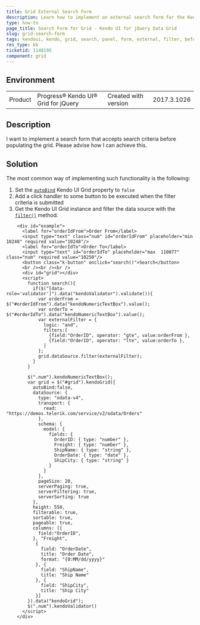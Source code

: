```yaml
---
title: Grid External Search Form
description: Learn how to implement an external search form for the Kendo UI Grid.
type: how-to
page_title: Search Form for Grid - Kendo UI for jQuery Data Grid
slug: grid-search-form
tags: kendoui, kendo, grid, search, panel, form, external, filter, before, load
res_type: kb
ticketid: 1148195
component: grid
---
```


## Environment

<table>
 <tr>
  <td>Product</td>
  <td>Progress® Kendo UI® Grid for jQuery</td> 
  <td>Created with version</td>
  <td>2017.3.1026</td>
 </tr>
</table>

## Description

I want to implement a search form that accepts search criteria before populating the grid. Please advise how I can achieve this.

## Solution

The most common way of implementing such functionality is the following:

1. Set the [`autoBind`](/api/javascript/ui/grid/configuration/autobind) Kendo UI Grid property to `false`
1. Add a click handler to some button to be executed when the filter criteria is submitted
1. Get the Kendo UI Grid instance and filter the data source with the [`filter()`](/api/javascript/data/datasource/methods/filter) method.

```dojo
    <div id="example">
      <label for="orderIdFrom">Order From</label>
      <input type="text" class="num" id="orderIdFrom" placeholder="min 10248" required value="10248"/>
      <label for="orderIdTo">Order To</label>
      <input type="text" id="orderIdTo" placeholder="max  110077" class="num" required value="10250"/>
      <button class="k-button" onclick="search()">Search</button>
      <br /><br /><br />
      <div id="grid"></div>
      <script>
        function search(){
          if($("[data-role='validator']").data("kendoValidator").validate()){
            var orderFrom = $("#orderIdFrom").data("kendoNumericTextBox").value();
            var orderTo = $("#orderIdTo").data("kendoNumericTextBox").value();
            var externalFilter = { 
              logic: "and",
              filters:[
                {field:"OrderID", operator: "gte", value:orderFrom },
                {field:"OrderID", operator: "lte", value:orderTo },
              ]
            };
            grid.dataSource.filter(externalFilter);
          }
        }

        $(".num").kendoNumericTextBox();
        var grid = $("#grid").kendoGrid({
          autoBind:false,
          dataSource: {
            type: "odata-v4",
            transport: {
              read: "https://demos.telerik.com/service/v2/odata/Orders"
            },
            schema: {
              model: {
                fields: {
                  OrderID: { type: "number" },
                  Freight: { type: "number" },
                  ShipName: { type: "string" },
                  OrderDate: { type: "date" },
                  ShipCity: { type: "string" }
                }
              }
            },
            pageSize: 20,
            serverPaging: true,
            serverFiltering: true,
            serverSorting: true
          },
          height: 550,
          filterable: true,
          sortable: true,
          pageable: true,
          columns: [{
            field:"OrderID",
          }, "Freight",
           {
             field: "OrderDate",
             title: "Order Date",
             format: "{0:MM/dd/yyyy}"
           }, {
             field: "ShipName",
             title: "Ship Name"
           }, {
             field: "ShipCity",
             title: "Ship City"
           }]
        }).data("kendoGrid");
        $(".num").kendoValidator()
      </script>
    </div>
```
